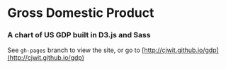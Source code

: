 # Gross Domestic Product

### A chart of US GDP built in D3.js and Sass

See `gh-pages` branch to view the site, or go to [http://cjwit.github.io/gdp](http://cjwit.github.io/gdp)
